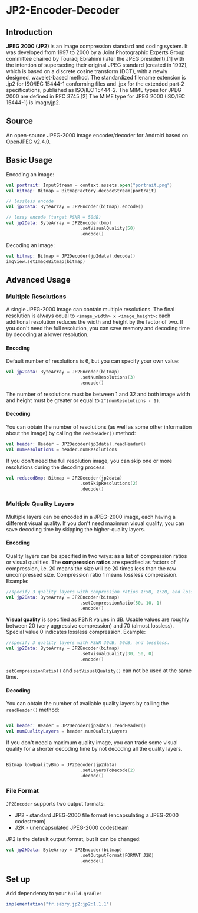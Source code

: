 # JP2-Encoder-Decoder

## Introduction
**JPEG 2000 (JP2)** is an image compression standard and coding system. It was developed from 1997 to 2000 by a Joint Photographic Experts Group committee chaired by Touradj Ebrahimi (later the JPEG president),[1] with the intention of superseding their original JPEG standard (created in 1992), which is based on a discrete cosine transform (DCT), with a newly designed, wavelet-based method. The standardized filename extension is .jp2 for ISO/IEC 15444-1 conforming files and .jpx for the extended part-2 specifications, published as ISO/IEC 15444-2. The MIME types for JPEG 2000 are defined in RFC 3745.[2] The MIME type for JPEG 2000 (ISO/IEC 15444-1) is image/jp2.

## Source
An open-source JPEG-2000 image encoder/decoder for Android based on [OpenJPEG](http://www.openjpeg.org/) v2.4.0.

## Basic Usage
Encoding an image:
```kotlin
val portrait: InputStream = context.assets.open("portrait.png")
val bitmap: Bitmap = BitmapFactory.decodeStream(portrait)

// lossless encode
val jp2Data: ByteArray = JP2Encoder(bitmap).encode()

// lossy encode (target PSNR = 50dB)
val jp2Data: ByteArray = JP2Encoder(bmp)
                            .setVisualQuality(50)
                            .encode()
```

Decoding an image:
```kotlin
val bitmap: Bitmap = JP2Decoder(jp2data).decode()
imgView.setImageBitmap(bitmap)
```


## Advanced Usage
### Multiple Resolutions
A single JPEG-2000 image can contain multiple resolutions.
The final resolution is always equal to `<image_width> x <image_height>`; each additional resolution reduces the width and height by the factor of two. If you  don't need the full resolution, you can save memory and decoding time by decoding at a lower resolution.

#### Encoding
Default number of resolutions is 6, but you can specify your own value:
```kotlin
val jp2Data: ByteArray = JP2Encoder(bitmap)
                            .setNumResolutions(3)
                            .encode()
```
The number of resolutions must be between 1 and 32 and both image width and height must be greater or equal to `2^(numResolutions - 1)`.

#### Decoding
You can obtain the number of resolutions (as well as some other information  about the image) by calling the `readHeader()` method:
```kotlin
val header: Header = JP2Decoder(jp2data).readHeader()
val numResolutions = header.numResolutions
```
If you don't need the full resolution image, you can skip one or more resolutions during the decoding process.
```kotlin
val reducedBmp: Bitmap = JP2Decoder(jp2data)
                            .setSkipResolutions(2)
                            .decode()
```


### Multiple Quality Layers
Multiple layers can be encoded in a JPEG-2000 image, each having a different visual quality. If you don't need maximum visual quality, you can save  decoding time by skipping the higher-quality layers.


#### Encoding
Quality layers can be specified in two ways: as a list of compression ratios  or visual qualities. The **compression ratios** are specified as factors of compression, i.e. 20 means the size will be 20 times less than the raw uncompressed size.  Compression ratio 1 means lossless compression. Example:
```kotlin
//specify 3 quality layers with compression ratios 1:50, 1:20, and lossless.
val jp2Data: ByteArray = JP2Encoder(bitmap)
                            .setCompressionRatio(50, 10, 1)
                            .encode()
```

**Visual quality** is specified as [PSNR](https://en.wikipedia.org/wiki/Peak_signal-to-noise_ratio) values in dB. Usable values are roughly between 20 (very aggressive compression) and 70 (almost lossless). Special value 0 indicates lossless compression. Example:
```kotlin
//specify 3 quality layers with PSNR 30dB, 50dB, and lossless.
val jp2Data: ByteArray = JP2Encoder(bitmap)
                            .setVisualQuality(30, 50, 0)
                            .encode()
```

`setCompressionRatio()` and `setVisualQuality()` can not be used at the same time.


#### Decoding
You can obtain the number of available quality layers by calling the `readHeader()` method:
```kotlin

val header: Header = JP2Decoder(jp2data).readHeader()
val numQualityLayers = header.numQualityLayers
```

If you don't need a maximum quality image, you can trade some visual quality for a shorter decoding time by not decoding all the quality layers.
```kotlin

Bitmap lowQualityBmp = JP2Decoder(jp2data)      
                            .setLayersToDecode(2)
                            .decode()
```

### File Format
`JP2Encoder` supports two output formats:
* JP2 - standard JPEG-2000 file format (encapsulating a JPEG-2000 codestream)
* J2K - unencapsulated JPEG-2000 codestream

JP2 is the default output format, but it can be changed:
```kotlin
val jp2kData: ByteArray = JP2Encoder(bitmap)
                            .setOutputFormat(FORMAT_J2K)
                            .encode()
```

## Set up
Add dependency to your `build.gradle`:
```groovy
implementation("fr.sabry.jp2:jp2:1.1.1")
```
